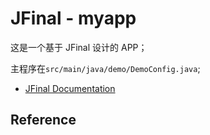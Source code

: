 # JFinal - myapp

这是一个基于 JFinal 设计的 APP；

主程序在`src/main/java/demo/DemoConfig.java`;


- [JFinal Documentation][1]


## Reference

[1]: https://jfinal.com/doc/1-3